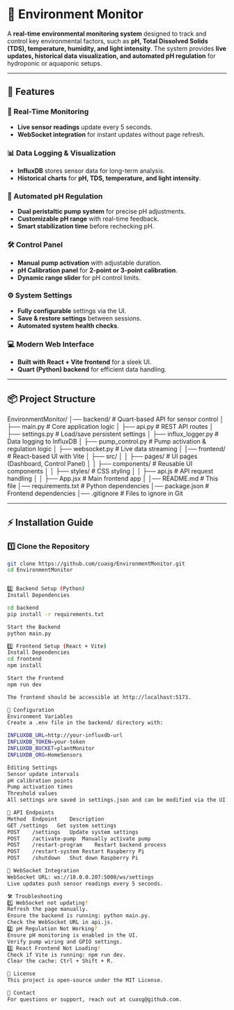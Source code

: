 # 🌿 Environment Monitor

A **real-time environmental monitoring system** designed to track and control key environmental factors, such as **pH, Total Dissolved Solids (TDS), temperature, humidity, and light intensity**. The system provides **live updates, historical data visualization, and automated pH regulation** for hydroponic or aquaponic setups.

---

## 🚀 Features

### 📡 Real-Time Monitoring
- **Live sensor readings** update every 5 seconds.
- **WebSocket integration** for instant updates without page refresh.

### 📊 Data Logging & Visualization
- **InfluxDB** stores sensor data for long-term analysis.
- **Historical charts** for **pH, TDS, temperature, and light intensity**.

### 🔬 Automated pH Regulation
- **Dual peristaltic pump system** for precise pH adjustments.
- **Customizable pH range** with real-time feedback.
- **Smart stabilization time** before rechecking pH.

### 🛠️ Control Panel
- **Manual pump activation** with adjustable duration.
- **pH Calibration panel** for **2-point or 3-point calibration**.
- **Dynamic range slider** for pH control limits.

### ⚙️ System Settings
- **Fully configurable** settings via the UI.
- **Save & restore settings** between sessions.
- **Automated system health checks**.

### 💻 Modern Web Interface
- **Built with React + Vite frontend** for a sleek UI.
- **Quart (Python) backend** for efficient data handling.

---

## 📦 Project Structure
EnvironmentMonitor/ │── backend/ # Quart-based API for sensor control │ ├── main.py # Core application logic │ ├── api.py # REST API routes │ ├── settings.py # Load/save persistent settings │ ├── influx_logger.py # Data logging to InfluxDB │ ├── pump_control.py # Pump activation & regulation logic │ ├── websocket.py # Live data streaming │ │── frontend/ # React-based UI with Vite │ ├── src/ │ │ ├── pages/ # UI pages (Dashboard, Control Panel) │ │ ├── components/ # Reusable UI components │ │ ├── styles/ # CSS styling │ │ ├── api.js # API request handling │ │ ├── App.jsx # Main frontend app │ │── README.md # This file │── requirements.txt # Python dependencies │── package.json # Frontend dependencies │── .gitignore # Files to ignore in Git

---

## ⚡ Installation Guide

### 1️⃣ Clone the Repository
```bash
git clone https://github.com/cuasg/EnvironmentMonitor.git
cd EnvironmentMonitor


2️⃣ Backend Setup (Python)
Install Dependencies

cd backend
pip install -r requirements.txt

Start the Backend
python main.py

3️⃣ Frontend Setup (React + Vite)
Install Dependencies
cd frontend
npm install

Start the Frontend
npm run dev

The frontend should be accessible at http://localhost:5173.

🔧 Configuration
Environment Variables
Create a .env file in the backend/ directory with:

INFLUXDB_URL=http://your-influxdb-url
INFLUXDB_TOKEN=your-token
INFLUXDB_BUCKET=plantMonitor
INFLUXDB_ORG=HomeSensors

Editing Settings
Sensor update intervals
pH calibration points
Pump activation times
Threshold values
All settings are saved in settings.json and can be modified via the UI.

🚀 API Endpoints
Method	Endpoint	Description
GET	/settings	Get system settings
POST	/settings	Update system settings
POST	/activate-pump	Manually activate pump
POST	/restart-program	Restart backend process
POST	/restart-system	Restart Raspberry Pi
POST	/shutdown	Shut down Raspberry Pi

📡 WebSocket Integration
WebSocket URL: ws://10.0.0.207:5000/ws/settings
Live updates push sensor readings every 5 seconds.

🛠️ Troubleshooting
1️⃣ WebSocket not updating?
Refresh the page manually.
Ensure the backend is running: python main.py.
Check the WebSocket URL in api.js.
2️⃣ pH Regulation Not Working?
Ensure pH monitoring is enabled in the UI.
Verify pump wiring and GPIO settings.
3️⃣ React Frontend Not Loading?
Check if Vite is running: npm run dev.
Clear the cache: Ctrl + Shift + R.

📜 License
This project is open-source under the MIT License.

📧 Contact
For questions or support, reach out at cuasg@github.com.

